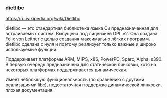 ### dietlibc

https://ru.wikipedia.org/wiki/Dietlibc

dietlibc — это стандартная библиотека языка Си предназначенная для встраиваемых систем. Выпущена под лицензией GPL v2. Она создана Felix von Leitner с целью создания максимально лёгких программ. dietlibc сделана с нуля и поэтому реализует только важные и широко используемые функции.

Поддерживает платформы ARM, MIPS, x86, PowerPC, Sparc, Alpha, s390. В первую очередь предназначена для статической линковки, хотя на некоторых платформах поддерживается динамическая.

Имеет небольшую функциональность (по сравнению с другими реализациями libc), недостаточная поддержка динамической линковки, плохая документация.
